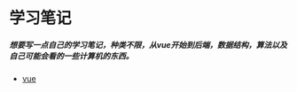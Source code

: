 # 学习笔记
##### 想要写一点自己的学习笔记，种类不限，从vue开始到后端，数据结构，算法以及自己可能会看的一些计算机的东西。
- [vue](https://github.com/qibing147147/learning-notes/tree/master/vue)